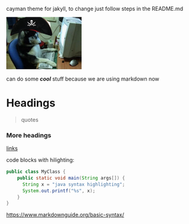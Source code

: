 cayman theme for jakyll, to change just follow steps in the README.md

<img src="https://github.com/ENG1-GROUP18/ENG1-GROUP18.io/blob/main/assets/Logo.png" width="200">

can do some ***cool*** stuff because we are using markdown now

# Headings

> quotes

### More headings

[links](https://github.com/ENG1-GROUP18/ENG1-GROUP18.io)

code blocks with hilighting:
```java
public class MyClass {
    public static void main(String args[]) {
      String x = "java syntax highlighting";
      System.out.printf("%s", x);
    }
}
```

https://www.markdownguide.org/basic-syntax/
